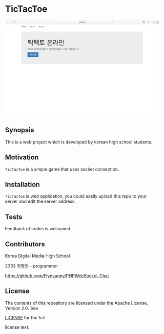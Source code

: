# TicTacToe

![sample](https://github.com/a3963409/TicTacToe/raw/master/image/main.png)

## Synopsis

This is a web project which is developed by korean high school students.

## Motivation

`TicTacToe` is a simple game that uses socket connection.

## Installation

`TicTacToe` is web application, you could easily upload this repo to your server and edit the server address.

## Tests

Feedback of codes is welcomed.

## Contributors

Korea Digital Media High School

2333 최명원 - programmer

https://github.com/Flynsarmy/PHPWebSocket-Chat

## License

The contents of this repository are licensed under the Apache License, Version 2.0. See

[LICENSE](https://github.com/a3963409/TicTacToe/master/LICENSE) for the full

license text.